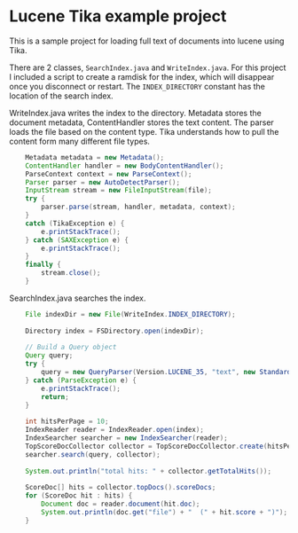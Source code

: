 Lucene Tika example project
==========================

This is a sample project for loading full text of documents into lucene using Tika.

There are 2 classes, `SearchIndex.java` and `WriteIndex.java`. For this project I included
a script to create a ramdisk for the index, which will disappear once you disconnect or restart. 
The `INDEX_DIRECTORY` constant has the location of the search index.

WriteIndex.java writes the index to the directory. Metadata stores the document metadata, ContentHandler 
stores the text content. The parser loads the file based on the content type. Tika understands how to pull
the content form many different file types.

```java
	Metadata metadata = new Metadata();
	ContentHandler handler = new BodyContentHandler();
	ParseContext context = new ParseContext();
	Parser parser = new AutoDetectParser();
	InputStream stream = new FileInputStream(file);
	try {
		parser.parse(stream, handler, metadata, context);
	}
	catch (TikaException e) {
		e.printStackTrace();
	} catch (SAXException e) {
		e.printStackTrace();
	}
	finally {
		stream.close();
	}
```

SearchIndex.java searches the index. 

```java
	File indexDir = new File(WriteIndex.INDEX_DIRECTORY);
	
	Directory index = FSDirectory.open(indexDir);
	
	// Build a Query object
	Query query;
	try {
		query = new QueryParser(Version.LUCENE_35, "text", new StandardAnalyzer(Version.LUCENE_35)).parse("rick crawford");
	} catch (ParseException e) {
		e.printStackTrace();
		return;
	}
	
	int hitsPerPage = 10;
	IndexReader reader = IndexReader.open(index);
	IndexSearcher searcher = new IndexSearcher(reader);
	TopScoreDocCollector collector = TopScoreDocCollector.create(hitsPerPage, true);
	searcher.search(query, collector);
	
	System.out.println("total hits: " + collector.getTotalHits());		
	
	ScoreDoc[] hits = collector.topDocs().scoreDocs;
	for (ScoreDoc hit : hits) {
		Document doc = reader.document(hit.doc);
		System.out.println(doc.get("file") + "  (" + hit.score + ")");
	}
```
